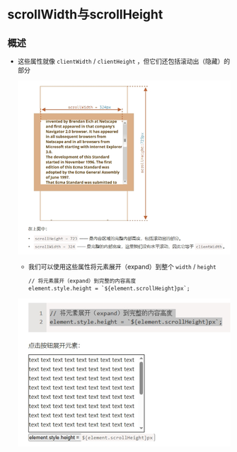 # scrollWidth与scrollHeight

## 概述

+ 这些属性就像 `clientWidth` / `clientHeight` ，但它们还包括滚动出（隐藏）的部分

  ![alt text](images/scrollWidth与scrollHeight.png)

  + 我们可以使用这些属性将元素展开（expand）到整个 `width` / `height`

    ```html
    // 将元素展开（expand）到完整的内容高度
    element.style.height = `${element.scrollHeight}px`;
    ```

  ![alt text](images/scrollWidth与scrollHeight元素展开.png)
